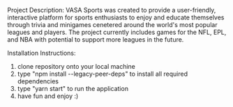 Project Description: 
VASA Sports was created to provide a user-friendly, interactive platform for sports enthusiasts to enjoy and educate themselves through trivia and minigames cenetered around the world's most popular leagues and players. The project currently includes games for the NFL, EPL, and NBA with potential to support more leagues in the future.


Installation Instructions:

  1. clone repository onto your local machine
  2. type "npm install --legacy-peer-deps" to install all required dependencies
  3. type "yarn start" to run the application
  4. have fun and enjoy :)

